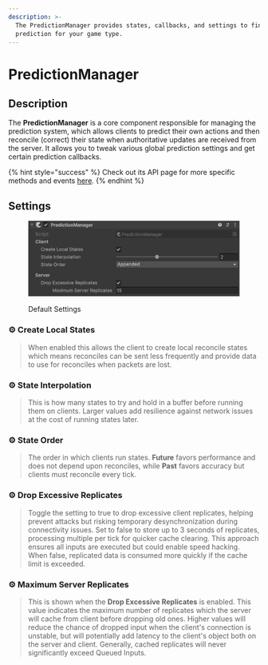 ```yaml
---
description: >-
  The PredictionManager provides states, callbacks, and settings to fine tuning
  prediction for your game type.
---
```


# PredictionManager

## Description <a href="#server-and-host" id="server-and-host"></a>

The **PredictionManager** is a core component responsible for managing the prediction system, which allows clients to predict their own actions and then reconcile (correct) their state when authoritative updates are received from the server. It allows you to tweak various global prediction settings and get certain prediction callbacks.

{% hint style="success" %}
Check out its API page for more specific methods and events [here](https://fish-networking.com/FishNet/api/api/FishNet.Managing.Predicting.PredictionManager.html).
{% endhint %}

## Settings <a href="#server-and-host" id="server-and-host"></a>

<div align="left"><figure><img src="../../../.gitbook/assets/prediction-manager-component (1).png" alt=""><figcaption><p>Default Settings</p></figcaption></figure></div>

### :gear: Create Local States

> When enabled this allows the client to create local reconcile states which means reconciles can be sent less frequently and provide data to use for reconciles when packets are lost.

### :gear: State **Interpolation**

> This is how many states to try and hold in a buffer before running them on clients. Larger values add resilience against network issues at the cost of running states later.

### :gear: State **Order**

> The order in which clients run states. **Future** favors performance and does not depend upon reconciles, while **Past** favors accuracy but clients must reconcile every tick.

### :gear: **Drop Excessive Replicates**

> Toggle the setting to true to drop excessive client replicates, helping prevent attacks but risking temporary desynchronization during connectivity issues. Set to false to store up to 3 seconds of replicates, processing multiple per tick for quicker cache clearing. This approach ensures all inputs are executed but could enable speed hacking. When false, replicated data is consumed more quickly if the cache limit is exceeded.

### :gear: Maximum Server Replicates

> This is shown when the **Drop Excessive Replicates** is enabled. This value indicates the maximum number of replicates which the server will cache from client before dropping old ones. Higher values will reduce the chance of dropped input when the client's connection is unstable, but will potentially add latency to the client's object both on the server and client. Generally, cached replicates will never significantly exceed Queued Inputs.
